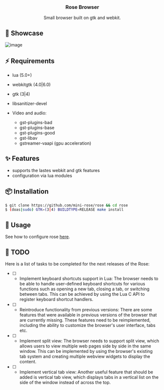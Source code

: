 <br>
<h3 align=center>Rose Browser</h3>

<p align=center>
Small browser built on gtk and webkit. <br>
</p>

## 🌌 Showcase
![image](https://user-images.githubusercontent.com/93622468/236818028-9d90bc83-7bf9-4666-b95a-763a6a1fd3b1.png)


## ⚡️ Requirements
  - lua (5.0+)
  - webkitgtk (4.0|6.0)
  - gtk (3|4)
  - libsanitizer-devel
  
  - Video and audio:
  	- gst-plugins-bad
	- gst-plugins-base
	- gst-plugins-good
	- gst-libav
	- gstreamer-vaapi (gpu acceleration)
	
## ✨ Features
  - supports the lastes webkit and gtk features
  - configuration via lua modules
  
## 📦 Installation
```sh
$ git clone https://github.com/mini-rose/rose && cd rose
$ (doas|sudo) GTK=(3|4) BUILDTYPE=RELEASE make install
```

## 🚀 Usage
See how to configure rose [here](https://github.com/mini-rose/rose/wiki#configuring-rose).

## 📝 TODO
Here is a list of tasks to be completed for the next releases of the Rose:

- [ ] - Implement keyboard shortcuts support in Lua: The browser needs to be able to handle user-defined keyboard shortcuts for various functions such as opening a new tab, closing a tab, or switching between tabs. This can be achieved by using the Lua C API to register keyboard shortcut handlers.

- [ ] - Reintroduce functionality from previous versions: There are some features that were available in previous versions of the browser that are currently missing. These features need to be reimplemented, including the ability to customize the browser's user interface, tabs etc.

- [ ] - Implement split view: The browser needs to support split view, which allows users to view multiple web pages side by side in the same window. This can be implemented by using the browser's existing tab system and creating multiple webview widgets to display the content.

- [ ] - Implement vertical tab view: Another useful feature that should be added is vertical tab view, which displays tabs in a vertical list on the side of the window instead of across the top.
